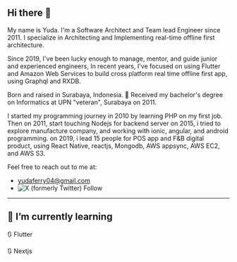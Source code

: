 ## Hi there 👋

<!--
**yudaferry/yudaferry** is a ✨ _special_ ✨ repository because its `README.md` (this file) appears on your GitHub profile.

Here are some ideas to get you started:

- 🔭 I’m currently working on ...
- 🌱 I’m currently learning ...
- 👯 I’m looking to collaborate on ...
- 🤔 I’m looking for help with ...
- 💬 Ask me about ...
- 📫 How to reach me: ...
- 😄 Pronouns: ...
- ⚡ Fun fact: ...
-->

My name is Yuda.
I'm a Software Architect and Team lead Engineer since 2011. 
I specialize in Architecting and Implementing real-time offline first architecture.

Since 2019, I've been lucky enough to manage, mentor, and guide junior and experienced engineers,
In recent years, I've focused on using Flutter and Amazon Web Services to build cross platform real time offline first app, using Graphql and RXDB. 

Born and raised in Surabaya, Indonesia. 💖
Received my bachelor's degree on Informatics at UPN "veteran", Surabaya on 2011.

I started my programming journey in 2010 by learning PHP on my first job.
Then on 2011, start touching Nodejs for backend server
on 2015, i tried to explore manufacture company, and working with ionic, angular, and android programming.
on 2019, i lead 15 people for POS app and F&B digital product, using React Native, reactjs, Mongodb, AWS appsync, AWS EC2, and AWS S3.

Feel free to reach out to me at:
- yudaferry04@gmail.com
- ![X (formerly Twitter) Follow](https://img.shields.io/twitter/follow/yudaferry04)



---
## 🌱 I’m currently learning

🔃 Flutter

🔃 Nextjs
